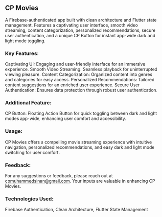 ## CP Movies

A Firebase-authenticated app built with clean architecture and Flutter state management. Features a captivating user interface, smooth video streaming, content categorization, personalized recommendations, secure user authentication, and a unique CP Button for instant app-wide dark and light mode toggling.

### Key Features:

Captivating UI: Engaging and user-friendly interface for an immersive experience.
Smooth Video Streaming: Seamless playback for uninterrupted viewing pleasure.
Content Categorization: Organized content into genres and categories for easy access.
Personalized Recommendations: Tailored content suggestions for an enriched user experience.
Secure User Authentication: Ensures data protection through robust user authentication.

### Additional Feature:
CP Button: Floating Action Button for quick toggling between dark and light modes app-wide, enhancing user comfort and accessibility.

### Usage:
CP Movies offers a compelling movie streaming experience with intuitive navigation, personalized recommendations, and easy dark and light mode switching for user comfort.

### Feedback:
For any suggestions or feedback, please reach out at cpmuhammedsinan@gmail.com. Your inputs are valuable in enhancing CP Movies.

### Technologies Used:
Firebase Authentication, Clean Architecture, Flutter State Management
